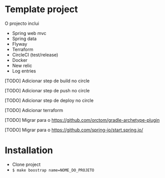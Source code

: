 # Template project

O projecto inclui
- Spring web mvc
- Spring data
- Flyway
- Terraform
- CircleCI (test/release)
- Docker
- New relic
- Log entries


[TODO] Adicionar step de build no circle

[TODO] Adicionar step de push no circle

[TODO] Adicionar step de deploy no circle

[TODO] Adicionar terraform

[TODO] Migrar para o https://github.com/orctom/gradle-archetype-plugin

[TODO] Migrar para o https://github.com/spring-io/start.spring.io/

# Installation

- Clone project
- `$ make boostrap name=NOME_DO_PROJETO`
